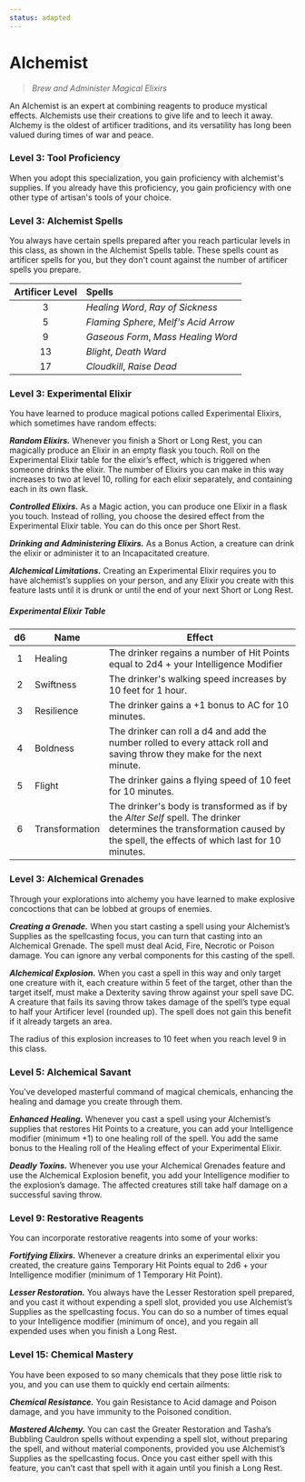 ```yaml
---
status: adapted
---
```


# Alchemist

> *Brew and Administer Magical Elixirs*

An Alchemist is an expert at combining reagents to produce mystical effects. Alchemists use their creations to give life and to leech it away. Alchemy is the oldest of artificer traditions, and its versatility has long been valued during times of war and peace.

### Level 3: Tool Proficiency

When you adopt this specialization, you gain proficiency with alchemist's supplies. If you already have this proficiency, you gain proficiency with one other type of artisan's tools of your choice.

### Level 3: Alchemist Spells

You always have certain spells prepared after you reach particular levels in this class, as shown in the Alchemist Spells table. These spells count as artificer spells for you, but they don't count against the number of artificer spells you prepare.

| Artificer Level | Spells |
|:-:|:--|
| 3 | *Healing Word*, *Ray of Sickness* |
| 5 | *Flaming Sphere*, *Melf's Acid Arrow* |
| 9 | *Gaseous Form*, *Mass Healing Word* |
| 13 | *Blight*, *Death Ward* |
| 17 | *Cloudkill*, *Raise Dead* |

### Level 3: Experimental Elixir

You have learned to produce magical potions called Experimental Elixirs, which sometimes have random effects:

***Random Elixirs.*** Whenever you finish a Short or Long Rest, you can magically produce an Elixir in an empty flask you touch. Roll on the Experimental Elixir table for the elixir’s effect, which is triggered when someone drinks the elixir. The number of Elixirs you can make in this way increases to two at level 10, rolling for each elixir separately, and containing each in its own flask.  

***Controlled Elixirs.*** As a Magic action, you can produce one Elixir in a flask you touch. Instead of rolling, you choose the desired effect from the Experimental Elixir table. You can do this once per Short Rest.  

***Drinking and Administering Elixirs.*** As a Bonus Action, a creature can drink the elixir or administer it to an Incapacitated creature.

***Alchemical Limitations.*** Creating an Experimental Elixir requires you to have alchemist’s supplies on your person, and any Elixir you create with this feature lasts until it is drunk or until the end of your next Short or Long Rest.

##### Experimental Elixir Table

| d6 | Name | Effect |
|:-:|---|---|
| 1 | Healing | The drinker regains a number of Hit Points equal to 2d4 + your Intelligence Modifier |
| 2 | Swiftness | The drinker's walking speed increases by 10 feet for 1 hour. |
| 3 | Resilience | The drinker gains a +1 bonus to AC for 10 minutes. |
| 4 | Boldness |  The drinker can roll a d4 and add the number rolled to every attack roll and saving throw they make for the next minute. |
| 5 | Flight | The drinker gains a flying speed of 10 feet for 10 minutes. |
| 6 | Transformation | The drinker's body is transformed as if by the *Alter Self* spell. The drinker determines the transformation caused by the spell, the effects of which last for 10 minutes. |

### Level 3: Alchemical Grenades

Through your explorations into alchemy you have learned to make explosive concoctions that can be lobbed at groups of enemies.

***Creating a Grenade.*** When you start casting a spell using your Alchemist’s Supplies as the spellcasting focus, you can turn that casting into an Alchemical Grenade. The spell must deal Acid, Fire, Necrotic or Poison damage. You can ignore any verbal components for this casting of the spell.

***Alchemical Explosion.*** When you cast a spell in this way and only target one creature with it, each creature within 5 feet of the target, other than the target itself, must make a Dexterity saving throw against your spell save DC. A creature that fails its saving throw takes damage of the spell’s type equal to half your Artificer level (rounded up). The spell does not gain this benefit if it already targets an area.

The radius of this explosion increases to 10 feet when you reach level 9 in this class.

### Level 5: Alchemical Savant

You've developed masterful command of magical chemicals, enhancing the healing and damage you create through them.

***Enhanced Healing.*** Whenever you cast a spell using your Alchemist’s supplies that restores Hit Points to a creature, you can add your Intelligence modifier (minimum +1) to one healing roll of the spell. You add the same bonus to the Healing roll of the Healing effect of your Experimental Elixir.

***Deadly Toxins.*** Whenever you use your Alchemical Grenades feature and use the Alchemical Explosion benefit, you add your Intelligence modifier to the explosion’s damage. The affected creatures still take half damage on a successful saving throw.

### Level 9: Restorative Reagents

You can incorporate restorative reagents into some of your works:

***Fortifying Elixirs.*** Whenever a creature drinks an experimental elixir you created, the creature gains Temporary Hit Points equal to 2d6 + your Intelligence modifier (minimum of 1 Temporary Hit Point).

***Lesser Restoration.*** You always have the Lesser Restoration spell prepared, and you cast it without expending a spell slot, provided you use Alchemist’s Supplies as the spellcasting focus. You can do so a number of times equal to your Intelligence modifier (minimum of once), and you regain all expended uses when you finish a Long Rest.

### Level 15: Chemical Mastery

You have been exposed to so many chemicals that they pose little risk to you, and you can use them to quickly end certain ailments:

***Chemical Resistance.*** You gain Resistance to Acid damage and Poison damage, and you have immunity to the Poisoned condition.

***Mastered Alchemy.*** You can cast the Greater Restoration and Tasha’s Bubbling Cauldron spells without expending a spell slot, without preparing the spell, and without material components, provided you use Alchemist’s Supplies as the spellcasting focus. Once you cast either spell with this feature, you can’t cast that spell with it again until you finish a Long Rest.


